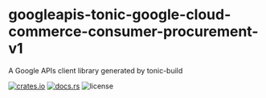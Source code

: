 # googleapis-tonic-google-cloud-commerce-consumer-procurement-v1

A Google APIs client library generated by tonic-build

[![crates.io](https://img.shields.io/crates/v/googleapis-tonic-google-cloud-commerce-consumer-procurement-v1)](https://crates.io/crates/googleapis-tonic-google-cloud-commerce-consumer-procurement-v1)
[![docs.rs](https://img.shields.io/docsrs/googleapis-tonic-google-cloud-commerce-consumer-procurement-v1)](https://docs.rs/googleapis-tonic-google-cloud-commerce-consumer-procurement-v1)
![license](https://img.shields.io/crates/l/googleapis-tonic-google-cloud-commerce-consumer-procurement-v1)
